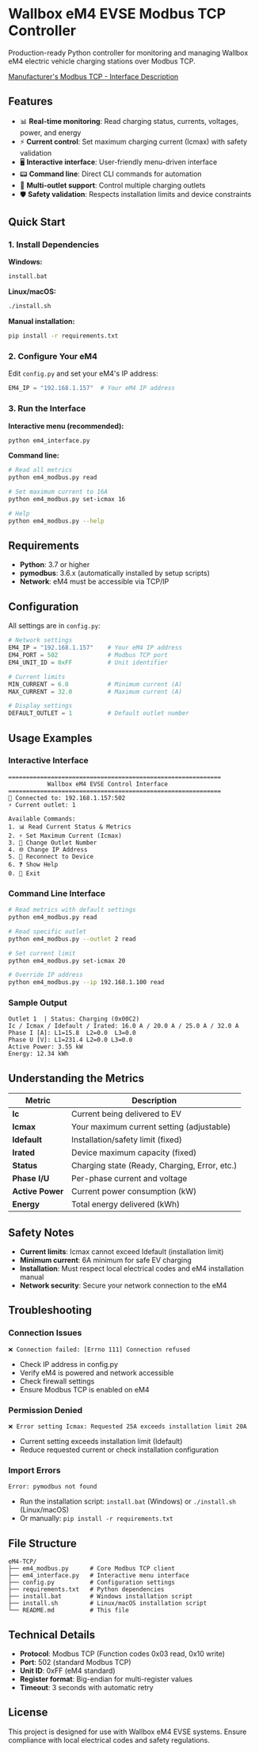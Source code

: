 # Wallbox eM4 EVSE Modbus TCP Controller

Production-ready Python controller for monitoring and managing Wallbox eM4 electric vehicle charging stations over Modbus TCP.

[Manufacturer's Modbus TCP - Interface Description](https://www.ablmobility.de/global/downloads/anleitungen/em4/20230905_Interface_description_ModbusTCP_WallboxeM4_Controller_Extender_EN.pdf?m=1715754856&)

## Features

- 📊 **Real-time monitoring**: Read charging status, currents, voltages, power, and energy
- ⚡ **Current control**: Set maximum charging current (Icmax) with safety validation
- 🖥️ **Interactive interface**: User-friendly menu-driven interface
- 📟 **Command line**: Direct CLI commands for automation
- 🔧 **Multi-outlet support**: Control multiple charging outlets
- 🛡️ **Safety validation**: Respects installation limits and device constraints

## Quick Start

### 1. Install Dependencies

**Windows:**
```bash
install.bat
```

**Linux/macOS:**
```bash
./install.sh
```

**Manual installation:**
```bash
pip install -r requirements.txt
```

### 2. Configure Your eM4

Edit `config.py` and set your eM4's IP address:
```python
EM4_IP = "192.168.1.157"  # Your eM4 IP address
```

### 3. Run the Interface

**Interactive menu (recommended):**
```bash
python em4_interface.py
```

**Command line:**
```bash
# Read all metrics
python em4_modbus.py read

# Set maximum current to 16A
python em4_modbus.py set-icmax 16

# Help
python em4_modbus.py --help
```

## Requirements

- **Python**: 3.7 or higher
- **pymodbus**: 3.6.x (automatically installed by setup scripts)
- **Network**: eM4 must be accessible via TCP/IP

## Configuration

All settings are in `config.py`:

```python
# Network settings
EM4_IP = "192.168.1.157"    # Your eM4 IP address
EM4_PORT = 502              # Modbus TCP port
EM4_UNIT_ID = 0xFF          # Unit identifier

# Current limits
MIN_CURRENT = 6.0           # Minimum current (A)
MAX_CURRENT = 32.0          # Maximum current (A)

# Display settings
DEFAULT_OUTLET = 1          # Default outlet number
```

## Usage Examples

### Interactive Interface

```
============================================================
           Wallbox eM4 EVSE Control Interface
============================================================
📡 Connected to: 192.168.1.157:502
⚡ Current outlet: 1

Available Commands:
1. 📊 Read Current Status & Metrics
2. ⚡ Set Maximum Current (Icmax)
3. 🔌 Change Outlet Number
4. 🌐 Change IP Address
5. 🔄 Reconnect to Device
6. ❓ Show Help
0. 🚪 Exit
```

### Command Line Interface

```bash
# Read metrics with default settings
python em4_modbus.py read

# Read specific outlet
python em4_modbus.py --outlet 2 read

# Set current limit
python em4_modbus.py set-icmax 20

# Override IP address
python em4_modbus.py --ip 192.168.1.100 read
```

### Sample Output

```
Outlet 1  | Status: Charging (0x00C2)
Ic / Icmax / Idefault / Irated: 16.0 A / 20.0 A / 25.0 A / 32.0 A
Phase I [A]: L1=15.8  L2=0.0  L3=0.0
Phase U [V]: L1=231.4 L2=0.0 L3=0.0
Active Power: 3.55 kW
Energy: 12.34 kWh
```

## Understanding the Metrics

| Metric | Description |
|--------|-------------|
| **Ic** | Current being delivered to EV |
| **Icmax** | Your maximum current setting (adjustable) |
| **Idefault** | Installation/safety limit (fixed) |
| **Irated** | Device maximum capacity (fixed) |
| **Status** | Charging state (Ready, Charging, Error, etc.) |
| **Phase I/U** | Per-phase current and voltage |
| **Active Power** | Current power consumption (kW) |
| **Energy** | Total energy delivered (kWh) |

## Safety Notes

- **Current limits**: Icmax cannot exceed Idefault (installation limit)
- **Minimum current**: 6A minimum for safe EV charging
- **Installation**: Must respect local electrical codes and eM4 installation manual
- **Network security**: Secure your network connection to the eM4

## Troubleshooting

### Connection Issues

```
❌ Connection failed: [Errno 111] Connection refused
```
- Check IP address in config.py
- Verify eM4 is powered and network accessible
- Check firewall settings
- Ensure Modbus TCP is enabled on eM4

### Permission Denied
```
❌ Error setting Icmax: Requested 25A exceeds installation limit 20A
```
- Current setting exceeds installation limit (Idefault)
- Reduce requested current or check installation configuration

### Import Errors
```
Error: pymodbus not found
```
- Run the installation script: `install.bat` (Windows) or `./install.sh` (Linux/macOS)
- Or manually: `pip install -r requirements.txt`

## File Structure

```
eM4-TCP/
├── em4_modbus.py      # Core Modbus TCP client
├── em4_interface.py   # Interactive menu interface
├── config.py          # Configuration settings
├── requirements.txt   # Python dependencies
├── install.bat        # Windows installation script
├── install.sh         # Linux/macOS installation script
└── README.md          # This file
```

## Technical Details

- **Protocol**: Modbus TCP (Function codes 0x03 read, 0x10 write)
- **Port**: 502 (standard Modbus TCP)
- **Unit ID**: 0xFF (eM4 standard)
- **Register format**: Big-endian for multi-register values
- **Timeout**: 3 seconds with automatic retry

## License

This project is designed for use with Wallbox eM4 EVSE systems. Ensure compliance with local electrical codes and safety regulations.
